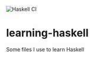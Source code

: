 ![Haskell CI](https://github.com/nbonnec/learning-haskell/workflows/Haskell%20CI/badge.svg)

# learning-haskell
Some files I use to learn Haskell
